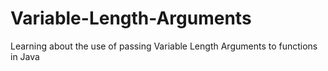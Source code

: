 # Variable-Length-Arguments
Learning about the use of passing Variable Length Arguments to functions in Java
